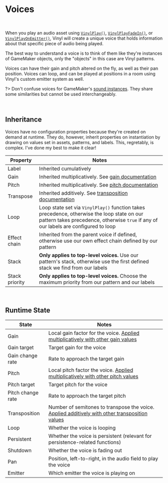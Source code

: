 # Voices

&nbsp;

When you play an audio asset using [`VinylPlay()`](Playing-Audio), [`VinylPlayFadeIn()`](Playing-Audio), or [`VinylPlayOnEmitter()`](Emitters), Vinyl will create a unique voice that holds information about that specific piece of audio being played.

The best way to understand a voice is to think of them like they're instances of GameMaker objects, only the "objects" in this case are Vinyl patterns.

Voices can have their gain and pitch altered on the fly, as well as their pan position. Voices can loop, and can be played at positions in a room using Vinyl's custom emitter system as well.

?> Don't confuse voices for GameMaker's [sound instances](https://manual.yoyogames.com/GameMaker_Language/GML_Reference/Asset_Management/Audio/audio_play_sound.htm). They share some similarities but cannot be used interchangeably.

&nbsp;

## Inheritance

Voices have no configuration properties because they're created on demand at runtime. They do, however, inherit properties on instantiation by drawing on values set in assets, patterns, and labels. This, regretably, is complex. I've done my best to make it clear!

|Property      |Notes                                                                                                                                                                             |
|--------------|----------------------------------------------------------------------------------------------------------------------------------------------------------------------------------|
|Label         |Inherited cumulatively                                                                                                                                                            |
|Gain          |Inherited multiplicatively. See [gain documentation](Gain)                                                                                                                        |
|Pitch         |Inherited multiplicatively. See [pitch documentation](Pitch)                                                                                                                      |
|Transpose     |Inherited additively. See [transposition documentation](Transposition)                                                                                                            |
|Loop          |Loop state set via `VinylPlay()` function takes precedence, otherwise the loop state on our pattern takes precedence, otherwise `true` if any of our labels are configured to loop|
|Effect chain  |Inherited from the parent voice if defined, otherwise use our own effect chain defined by our pattern                                                                             |
|Stack         |**Only applies to top-level voices.** Use our pattern's stack, otherwise use the first defined stack we find from our labels                                                      |
|Stack priority|**Only applies to top-level voices.** Choose the maximum priority from our pattern and our labels                                                                                 |

&nbsp;

## Runtime State

|State            |Notes                                                                                                          |
|-----------------|---------------------------------------------------------------------------------------------------------------|
|Gain             |Local gain factor for the voice. [Applied multiplicatively with other gain values](Gain)                       |
|Gain target      |Target gain for the voice                                                                                      |
|Gain change rate |Rate to approach the target gain                                                                               |
|Pitch            |Local pitch factor the voice. [Applied multiplicatively with other pitch values](Pitch)                        |
|Pitch target     |Target pitch for the voice                                                                                     |
|Pitch change rate|Rate to approach the target pitch                                                                              |
|Transposition    |Number of semitones to transpose the voice. [Applied additively with other transposition values](Transposition)|
|Loop             |Whether the voice is looping                                                                                   |
|Persistent       |Whether the voice is persistent (relevant for persistence-related functions)                                   |
|Shutdown         |Whether the voice is fading out                                                                                |
|Pan              |Position, left-to-right, in the audio field to play the voice                                                  |
|Emitter          |Which emitter the voice is playing on                                                                          |